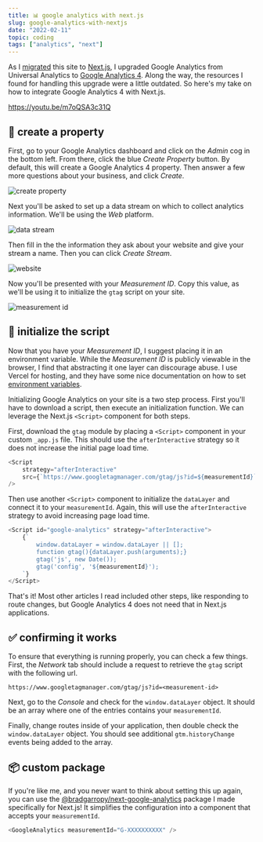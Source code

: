 ```yaml
---
title: 📊 google analytics with next.js
slug: google-analytics-with-nextjs
date: "2022-02-11"
topic: coding
tags: ["analytics", "next"]
---
```


As I [migrated][migrating-to-nextjs] this site to [Next.js][nextjs], I upgraded Google Analytics from Universal Analytics to [Google Analytics 4][ga4]. Along the way, the resources I found for handling this upgrade were a little outdated. So here's my take on how to integrate Google Analytics 4 with Next.js.

https://youtu.be/m7oQSA3c31Q

## 🏡 create a property

First, go to your Google Analytics dashboard and click on the _Admin_ cog in the bottom left. From there, click the blue _Create Property_ button. By default, this will create a Google Analytics 4 property. Then answer a few more questions about your business, and click _Create_.

![create property][ga-create-property]

Next you'll be asked to set up a data stream on which to collect analytics information. We'll be using the _Web_ platform.

![data stream][ga-data-stream]

Then fill in the the information they ask about your website and give your stream a name. Then you can click _Create Stream_.

![website][ga-website]

Now you'll be presented with your _Measurement ID_. Copy this value, as we'll be using it to initialize the `gtag` script on your site.

![measurement id][ga-measurement-id]

## 📜 initialize the script

Now that you have your _Measurement ID_, I suggest placing it in an environment variable. While the _Measurement ID_ is publicly viewable in the browser, I find that abstracting it one layer can discourage abuse. I use Vercel for hosting, and they have some nice documentation on how to set [environment variables][vercel-env].

Initializing Google Analytics on your site is a two step process. First you'll have to download a script, then execute an initialization function. We can leverage the Next.js `<Script>` component for both steps.

First, download the `gtag` module by placing a `<Script>` component in your custom `_app.js` file. This should use the `afterInteractive` strategy so it does not increase the initial page load time.

```typescript
<Script
    strategy="afterInteractive"
    src={`https://www.googletagmanager.com/gtag/js?id=${measurementId}`}
/>
```

Then use another `<Script>` component to initialize the `dataLayer` and connect it to your `measurementId`. Again, this will use the `afterInteractive` strategy to avoid increasing page load time.

```typescript
<Script id="google-analytics" strategy="afterInteractive">
    {`
        window.dataLayer = window.dataLayer || [];
        function gtag(){dataLayer.push(arguments);}
        gtag('js', new Date());
        gtag('config', '${measurementId}');
    `}
</Script>
```

That's it! Most other articles I read included other steps, like responding to route changes, but Google Analytics 4 does not need that in Next.js applications.

## ✅ confirming it works

To ensure that everything is running properly, you can check a few things. First, the _Network_ tab should include a request to retrieve the `gtag` script with the following url.

```text
https://www.googletagmanager.com/gtag/js?id=<measurement-id>
```

Next, go to the _Console_ and check for the `window.dataLayer` object. It should be an array where one of the entries contains your `measurementId`.

Finally, change routes inside of your application, then double check the `window.dataLayer` object. You should see additional `gtm.historyChange` events being added to the array.

## 📦 custom package

If you're like me, and you never want to think about setting this up again, you can use the [@bradgarropy/next-google-analytics][next-google-analytics] package I made specifically for Next.js! It simplifies the configuration into a component that accepts your `measurementId`.

```typescript
<GoogleAnalytics measurementId="G-XXXXXXXXXX" />
```

[next-google-analytics]: https://github.com/bradgarropy/next-google-analytics
[google-analytics]: https://analytics.google.com
[next]: https://nextjs.org
[ga-create-property]: https://res.cloudinary.com/bradgarropy/image/upload/f_auto,q_auto/bradgarropy.com/posts/ga-create-property.png
[ga-data-stream]: https://res.cloudinary.com/bradgarropy/image/upload/f_auto,q_auto/bradgarropy.com/posts/ga-data-stream.png
[ga-website]: https://res.cloudinary.com/bradgarropy/image/upload/f_auto,q_auto/bradgarropy.com/posts/ga-website.png
[ga-measurement-id]: https://res.cloudinary.com/bradgarropy/image/upload/f_auto,q_auto/bradgarropy.com/posts/ga-measurement-id.png
[migrating-to-nextjs]: https://bradgarropy.com/blog/migrating-to-nextjs
[ga4]: https://developers.google.com/analytics/devguides/collection/ga4
[nextjs]: https://nextjs.org
[vercel-env]: https://vercel.com/docs/concepts/projects/environment-variables
